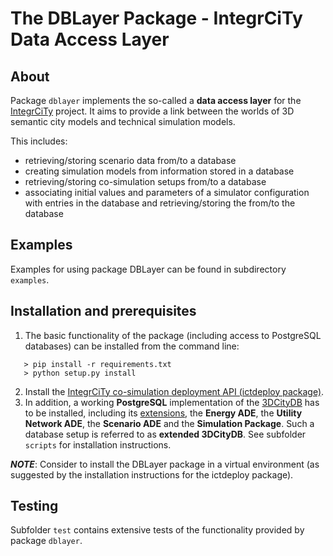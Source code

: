 # The DBLayer Package - IntegrCiTy Data Access Layer

## About

Package `dblayer` implements the so-called a **data access layer** for the [IntegrCiTy](http://iese.heig-vd.ch/projets/integrcity) project.
It aims to provide a link between the worlds of 3D semantic city models and technical simulation models.

This includes:
* retrieving/storing scenario data from/to a database
* creating simulation models from information stored in a database
* retrieving/storing co-simulation setups from/to a database
* associating initial values and parameters of a simulator configuration with entries in the database and retrieving/storing the from/to the database


## Examples

Examples for using package DBLayer can be found in subdirectory `examples`.


## Installation and prerequisites

1. The basic functionality of the package (including access to PostgreSQL databases) can be installed from the command line:
```
   > pip install -r requirements.txt
   > python setup.py install
```
2. Install the [IntegrCiTy co-simulation deployment API (ictdeploy package)](https://github.com/IntegrCiTy/ictdeploy).
3. In addition, a working **PostgreSQL** implementation of the [3DCityDB](https://www.3dcitydb.org) has to be installed, including its [extensions](https://github.com/gioagu/3dcitydb_ade), the **Energy ADE**, the **Utility Network ADE**, the **Scenario ADE** and the **Simulation Package**.
Such a database setup is referred to as **extended 3DCityDB**.
See subfolder `scripts` for installation instructions.

***NOTE***: Consider to install the DBLayer package in a virtual environment (as suggested by the installation instructions for the ictdeploy package).

## Testing

Subfolder `test` contains extensive tests of the functionality provided by package `dblayer`.
